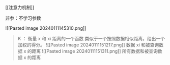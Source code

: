 [[注意力机制]]

非参：不学习参数

![[Pasted image 20240111145310.png]]
> K ： 衡量 x 和 xi 距离的一个函数
    类似于一个按照数据相似距离，给出一个加权的得分。
![[Pasted image 20240111151217.png]]
> 数据 xi 和被查询数据 x 的距离
![[Pasted image 20240111151311.png]]
> 所有数据和被查询数据 x 的距离





